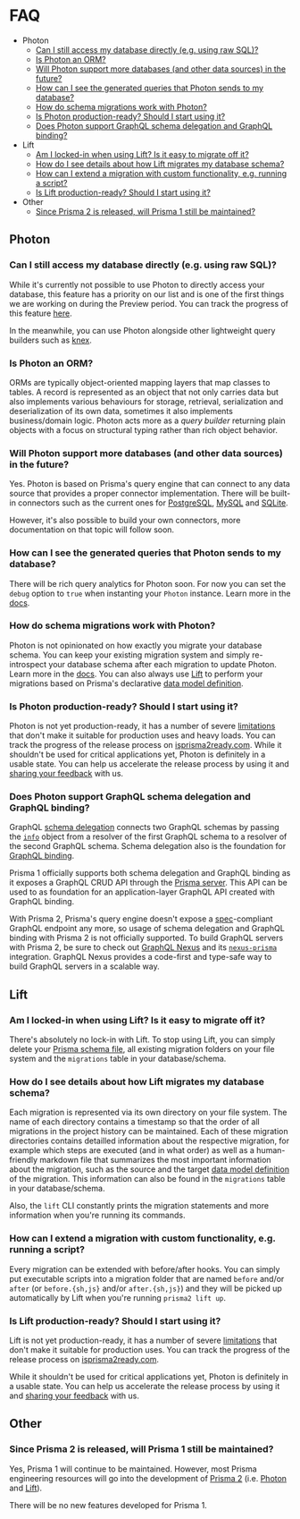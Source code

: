 # FAQ

- Photon
  - [Can I still access my database directly (e.g. using raw SQL)?](#can-i-still-access-my-database-directly-eg-using-raw-sql)
  - [Is Photon an ORM?](#is-photon-an-orm)
  - [Will Photon support more databases (and other data sources) in the future?](#will-photon-support-more-databases-and-other-data-sources-in-the-future)
  - [How can I see the generated queries that Photon sends to my database?](#how-can-i-see-the-generated-queries-that-photon-sends-to-my-database)
  - [How do schema migrations work with Photon?](#how-do-schema-migrations-work-with-photon)
  - [Is Photon production-ready? Should I start using it?](#is-photon-production-ready-should-i-start-using-it)
  - [Does Photon support GraphQL schema delegation and GraphQL binding?](#does-photon-support-graphql-schema-delegation-and-graphql-binding)
- Lift
  - [Am I locked-in when using Lift? Is it easy to migrate off it?](#am-i-locked-in-when-using-lift-is-it-easy-to-migrate-off-it)
  - [How do I see details about how Lift migrates my database schema?](#how-do-i-see-details-about-how-lift-migrates-my-database-schema)
  - [How can I extend a migration with custom functionality, e.g. running a script?](#how-can-i-extend-a-migration-with-custom-functionality-eg-running-a-script)
  - [Is Lift production-ready? Should I start using it?](#is-lift-production-ready-should-i-start-using-it)
- Other
  - [Since Prisma 2 is released, will Prisma 1 still be maintained?](#since-prisma-2-is-released-will-prisma-1-still-be-maintained)

## Photon

### Can I still access my database directly (e.g. using raw SQL)?

While it's currently not possible to use Photon to directly access your database, this feature has a priority on our list and is one of the first things we are working on during the Preview period. You can track the progress of this feature [here](https://github.com/prisma/photonjs/issues/10). 

In the meanwhile, you can use Photon alongside other lightweight query builders such as [knex](https://www.github.com/tgriesser/knex).

### Is Photon an ORM?

ORMs are typically object-oriented mapping layers that map classes to tables. A record is represented as an object that not only carries data but also implements various behaviours for storage, retrieval,
serialization and deserialization of its own data, sometimes it also implements business/domain logic.
Photon acts more as a _query builder_ returning plain objects with a focus on structural typing rather than rich object behavior.

### Will Photon support more databases (and other data sources) in the future?

Yes. Photon is based on Prisma's query engine that can connect to any data source that provides a proper connector implementation. There will be built-in connectors such as the current ones for [PostgreSQL](./core/connectors/postgresql.md), [MySQL](./core/connectors/mysql.md) and [SQLite](./core/connectors/sqlite.md). 

However, it's also possible to build your own connectors, more documentation on that topic will follow soon.

### How can I see the generated queries that Photon sends to my database?

There will be rich query analytics for Photon soon. For now you can set the `debug` option to `true` when instanting your `Photon` instance. Learn more in the [docs](./photon/api.md#debugging).

### How do schema migrations work with Photon?

Photon is not opinionated on how exactly you migrate your database schema. You can keep your existing migration system and simply re-introspect your database schema after each migration to update Photon. Learn more in the [docs](./photon/use-only-photon.md). You can also always use [Lift](https://lift.prisma.io) to perform your migrations based on Prisma's declarative [data model definition](./data-modeling.md).

### Is Photon production-ready? Should I start using it?

Photon is not yet production-ready, it has a number of severe [limitations](./limitations.md) that don't make it suitable for production uses and heavy loads. You can track the progress of the release process on [isprisma2ready.com](https://www.isprisma2ready.com). While it shouldn't be used for critical applications yet, Photon is definitely in a usable state. You can help us accelerate the release process by using it and [sharing your feedback](./prisma2-feedback.md) with us.

### Does Photon support GraphQL schema delegation and GraphQL binding?

GraphQL [schema delegation](https://www.prisma.io/blog/graphql-schema-stitching-explained-schema-delegation-4c6caf468405/) connects two GraphQL schemas by passing the [`info`](https://www.prisma.io/blog/graphql-server-basics-demystifying-the-info-argument-in-graphql-resolvers-6f26249f613a/) object from a resolver of the first GraphQL schema to a resolver of the second GraphQL schema. Schema delegation also is the foundation for [GraphQL binding](https://github.com/graphql-binding/graphql-binding).

Prisma 1 officially supports both schema delegation and GraphQL binding as it exposes a GraphQL CRUD API through the [Prisma server](https://www.prisma.io/docs/prisma-server/). This API can be used to as foundation for an application-layer GraphQL API created with GraphQL binding. 

With Prisma 2, Prisma's query engine doesn't expose a [spec](https://graphql.github.io/graphql-spec/June2018/)-compliant GraphQL endpoint any more, so usage of schema delegation and GraphQL binding with Prisma 2 is not officially supported. To build GraphQL servers with Prisma 2, be sure to check out [GraphQL Nexus](https://nexus.js.org/) and its [`nexus-prisma`](https://nexus.js.org/docs/database-access-with-prisma-v2) integration. GraphQL Nexus provides a code-first and type-safe way to build GraphQL servers in a scalable way. 

## Lift

### Am I locked-in when using Lift? Is it easy to migrate off it?

There's absolutely no lock-in with Lift. To stop using Lift, you can simply delete your [Prisma schema file](./prisma-schema-file.md), all existing migration folders on your file system and the `migrations` table in your database/schema.

### How do I see details about how Lift migrates my database schema?

Each migration is represented via its own directory on your file system. The name of each directory contains a timestamp so that the order of all migrations in the project history can be maintained. Each of these migration directories contains detailled information about the respective migration, for example which steps are executed (and in what order) as well as a human-friendly markdown file that summarizes the most important information about the migration, such as the source and the target [data model definition](./data-modeling.md#data-model-definition) of the migration. This information can also be found in the        `migrations` table in your database/schema. 

Also, the `lift` CLI constantly prints the migration statements and more information when you're running its commands.

### How can I extend a migration with custom functionality, e.g. running a script?

Every migration can be extended with before/after hooks. You can simply put executable scripts into a migration folder that are named `before` and/or `after` (or `before.{sh,js}` and/or `after.{sh,js}`) and they will be picked up automatically by Lift when you're running `prisma2 lift up`.

### Is Lift production-ready? Should I start using it?

Lift is not yet production-ready, it has a number of severe [limitations](./limitations.md) that don't make it suitable for production uses. You can track the progress of the release process on [isprisma2ready.com](https://www.isprisma2ready.com). 

While it shouldn't be used for critical applications yet, Photon is definitely in a usable state. You can help us accelerate the release process by using it and [sharing your feedback](./prisma2-feedback.md) with us.

## Other

### Since Prisma 2 is released, will Prisma 1 still be maintained?

Yes, Prisma 1 will continue to be maintained. However, most Prisma engineering resources will go into the development of [Prisma 2](https://github.com/prisma/prisma2) (i.e. [Photon](https://photonjs.prisma.io/) and [Lift](https://lift.prisma.io/)). 

There will be no new features developed for Prisma 1.
